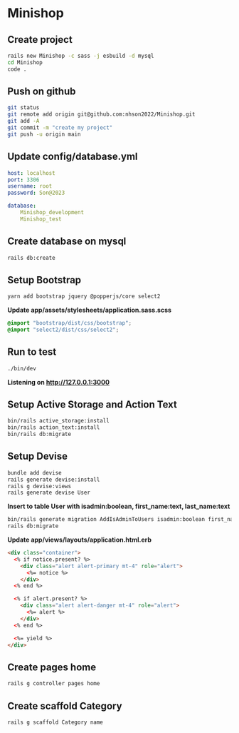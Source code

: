 # Minishop

## Create project
```bash
rails new Minishop -c sass -j esbuild -d mysql
cd Minishop
code .
```

## Push on github
```bash
git status
git remote add origin git@github.com:nhson2022/Minishop.git
git add -A
git commit -m "create my project"
git push -u origin main
```
## Update config/database.yml
```yml
host: localhost
port: 3306
username: root
password: Son@2023

database:
    Minishop_development
    Minishop_test
```
## Create database on mysql
```bash
rails db:create
```

## Setup Bootstrap
```bash
yarn add bootstrap jquery @popperjs/core select2
```
**Update app/assets/stylesheets/application.sass.scss**
```scss
@import "bootstrap/dist/css/bootstrap";
@import "select2/dist/css/select2";
```

## Run to test
```bash
./bin/dev
```
**Listening on http://127.0.0.1:3000**

## Setup Active Storage and Action Text
```bash
bin/rails active_storage:install
bin/rails action_text:install
bin/rails db:migrate
```

## Setup Devise
```bash
bundle add devise
rails generate devise:install
rails g devise:views
rails generate devise User
```
**Insert to table User with isadmin:boolean, first_name:text, last_name:text**
```bash
bin/rails generate migration AddIsAdminToUsers isadmin:boolean first_name:text last_name:text
rails db:migrate
```
**Update app/views/layouts/application.html.erb**
```html
<div class="container">
  <% if notice.present? %>
    <div class="alert alert-primary mt-4" role="alert">
      <%= notice %>
    </div>
  <% end %>

  <% if alert.present? %>
    <div class="alert alert-danger mt-4" role="alert">
      <%= alert %>
    </div>
  <% end %>

  <%= yield %>
</div>
```
## Create pages home
```bash
rails g controller pages home
```

## Create scaffold Category
```bash
rails g scaffold Category name
```


